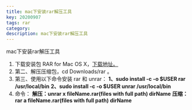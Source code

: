 ```yaml
---
title: mac下安装rar解压工具
key: 20200907
tags: rar
category: 
description: mac下安装rar解压工具
---
```

<!--more-->
mac下安装rar解压工具

1. 下载安装包 RAR for Mac OS X，[下载地址。](https://www.rarlab.com/download.htm)
1. 第二、解压压缩包，cd Downloads/rar 。
1. 第三、使用以下命令安装 rar 和 unrar：
**1、sudo install -c -o $USER rar /usr/local/bin**
**2、sudo install -c -o $USER unrar /usr/local/bin**
1. 命令：
**解压：unrar x fileName.rar(files with full path) dirName**
**压缩：rar a fileName.rar(files with full path) dirName**